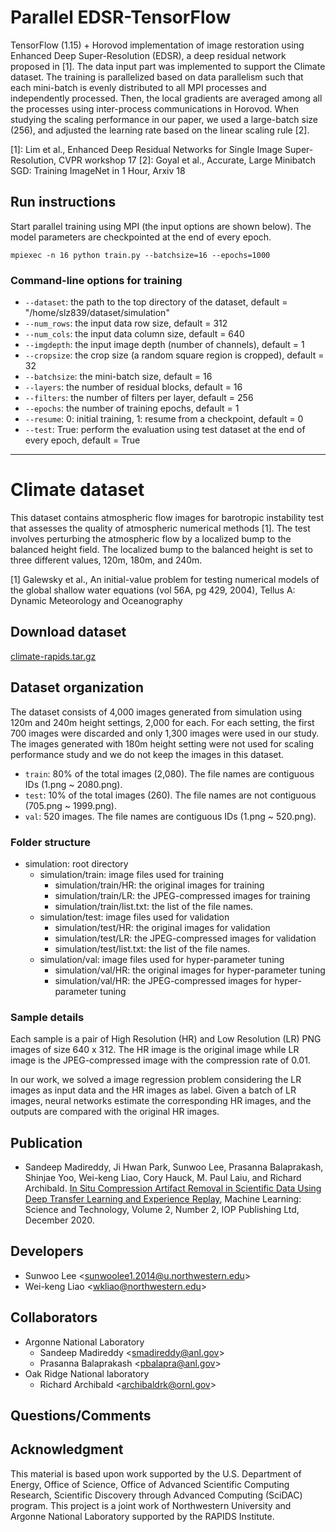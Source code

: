 # Parallel EDSR-TensorFlow
TensorFlow (1.15) + Horovod implementation of image restoration using Enhanced
Deep Super-Resolution (EDSR), a deep residual network proposed in [1].  The
data input part was implemented to support the Climate dataset.  The training
is parallelized based on data parallelism such that each mini-batch is evenly
distributed to all MPI processes and independently processed.  Then, the local
gradients are averaged among all the processes using inter-process
communications in Horovod.  When studying the scaling performance in our paper,
we used a large-batch size (256), and adjusted the learning rate based on the
linear scaling rule [2].

[1]: Lim et al., Enhanced Deep Residual Networks for Single Image Super-Resolution, CVPR workshop 17
[2]: Goyal et al., Accurate, Large Minibatch SGD: Training ImageNet in 1 Hour, Arxiv 18

## Run instructions
Start parallel training using MPI (the input options are shown below).
The model parameters are checkpointed at the end of every epoch.
```
mpiexec -n 16 python train.py --batchsize=16 --epochs=1000
```

### Command-line options for training
* `--dataset`: the path to the top directory of the dataset, default = "/home/slz839/dataset/simulation"
* `--num_rows`: the input data row size, default = 312
* `--num_cols`: the input data column size, default = 640
* `--imgdepth`: the input image depth (number of channels), default = 1
* `--cropsize`: the crop size (a random square region is cropped), default = 32
* `--batchsize`: the mini-batch size, default = 16
* `--layers`: the number of residual blocks, default = 16
* `--filters`: the number of filters per layer, default = 256
* `--epochs`: the number of training epochs, default = 1
* `--resume`: 0: initial training, 1: resume from a checkpoint, default = 0
* `--test`: True: perform the evaluation using test dataset at the end of every epoch, default = True

---

# Climate dataset
This dataset contains atmospheric flow images for barotropic instability test
that assesses the quality of atmospheric numerical methods [1].  The test
involves perturbing the atmospheric flow by a localized bump to the balanced
height field.  The localized bump to the balanced height is set to three
different values, 120m, 180m, and 240m.

[1] Galewsky et al., An initial-value problem for testing numerical models of
the global shallow water equations (vol 56A, pg 429, 2004), Tellus A: Dynamic
Meteorology and Oceanography

## Download dataset
[climate-rapids.tar.gz](http://cucis.ece.northwestern.edu/projects/RAPIDS/climate-rapids.tar.gz)

## Dataset organization
The dataset consists of 4,000 images generated from simulation using 120m and
240m height settings, 2,000 for each.  For each setting, the first 700 images
were discarded and only 1,300 images were used in our study.  The images
generated with 180m height setting were not used for scaling performance study
and we do not keep the images in this dataset.

* `train`: 80% of the total images (2,080). The file names are contiguous IDs
  (1.png ~ 2080.png).
* `test`: 10% of the total images (260). The file names are not contiguous
  (705.png ~ 1999.png).
* `val`: 520 images. The file names are contiguous IDs (1.png ~ 520.png).

### Folder structure
* simulation: root directory
  * simulation/train: image files used for training
    * simulation/train/HR: the original images for training
    * simulation/train/LR: the JPEG-compressed images for training
    * simulation/train/list.txt: the list of the file names.
  * simulation/test: image files used for validation
    * simulation/test/HR: the original images for validation
    * simulation/test/LR: the JPEG-compressed images for validation
    * simulation/test/list.txt: the list of the file names.
  * simulation/val: image files used for hyper-parameter tuning
    * simulation/val/HR: the original images for hyper-parameter tuning
    * simulation/val/HR: the JPEG-compressed images for hyper-parameter tuning

### Sample details
Each sample is a pair of High Resolution (HR) and Low Resolution (LR) PNG
images of size 640 x 312.  The HR image is the original image while LR image is
the JPEG-compressed image with the compression rate of 0.01.

In our work, we solved a image regression problem considering the LR images as
input data and the HR images as label.  Given a batch of LR images, neural
networks estimate the corresponding HR images, and the outputs are compared
with the original HR images.

## Publication
* Sandeep Madireddy, Ji Hwan Park, Sunwoo Lee, Prasanna Balaprakash, Shinjae
  Yoo, Wei-keng Liao, Cory Hauck, M. Paul Laiu, and Richard Archibald.
  [In Situ Compression Artifact Removal in Scientific Data Using Deep Transfer Learning and Experience Replay](https://iopscience.iop.org/article/10.1088/2632-2153/abc326/meta),
  Machine Learning: Science and Technology, Volume 2, Number 2, IOP Publishing
  Ltd, December 2020.

## Developers
* Sunwoo Lee <<sunwoolee1.2014@u.northwestern.edu>>
* Wei-keng Liao <<wkliao@northwestern.edu>>

## Collaborators
* Argonne National Laboratory
  * Sandeep Madireddy <<smadireddy@anl.gov>>
  * Prasanna Balaprakash <<pbalapra@anl.gov>>
* Oak Ridge National laboratory
  * Richard Archibald <<archibaldrk@ornl.gov>>

## Questions/Comments

## Acknowledgment
This material is based upon work supported by the U.S. Department of Energy,
Office of Science, Office of Advanced Scientific Computing Research, Scientific
Discovery through Advanced Computing (SciDAC) program. This project is a joint
work of Northwestern University and Argonne National Laboratory supported by
the RAPIDS Institute.


